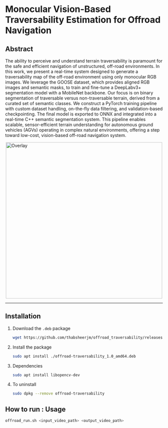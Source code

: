 # Monocular Vision-Based Traversability Estimation for Offroad Navigation 

## Abstract 

The ability to perceive and understand terrain traversability is paramount for the safe and efficient navigation 
of unstructured, off-road environments. In this work, we present a real-time system designed to generate a 
traversability map of the off-road environment using only monocular RGB images. We leverage the GOOSE dataset, 
which provides aligned RGB images and semantic masks, to train and fine-tune a DeepLabv3+ segmentation model with a 
MobileNet backbone. Our focus is on binary segmentation of traversable versus non-traversable terrain, derived 
from a curated set of semantic classes. We construct a PyTorch training pipeline with custom dataset handling, 
on-the-fly data filtering, and validation-based checkpointing. The final model is exported to ONNX and 
integrated into a real-time C++ semantic segmentation system. This pipeline enables scalable, sensor-efficient terrain 
understanding for autonomous ground vehicles (AGVs) operating in complex natural environments, 
offering a step toward low-cost, vision-based off-road navigation system.  

<div style="display: flex; justify-content: center;">
  <img src="media/bicycle_overlay.gif" alt="Overlay" width="500">
</div>
<hr>


## Installation 

1. Download the `.deb` package
   ```bash
   wget https://github.com/thabsheerjm/offroad_traversability/releases/download/v1.0/offroad-traversability_1.0_amd64.deb
2. Install the package  
   ```bash
   sudo apt install ./offroad-traversability_1.0_amd64.deb
3. Dependencies
   ```bash
   sudo apt install libopencv-dev
3. To uninstall
   ```bash
   sudo dpkg --remove offroad-traversability
## How to run : Usage
```bash
offroad_run.sh <input_video_path> <output_video_path>

